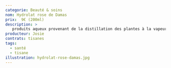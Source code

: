 ```yaml
---
categorie: Beauté & soins
nom: Hydrolat rose de Damas
prix:  9€ (200ml)
description: >
   produits aqueux provenant de la distillation des plantes à la vapeur d’eau (1kg de plante fraîche pour 1L d’hydrolat), Flacon de verre teinté.
producteur: Josie
contrats: tisanes
tags: 
  - santé
  - tisane
illustration: hydrolat-rose-damas.jpg
---
```


